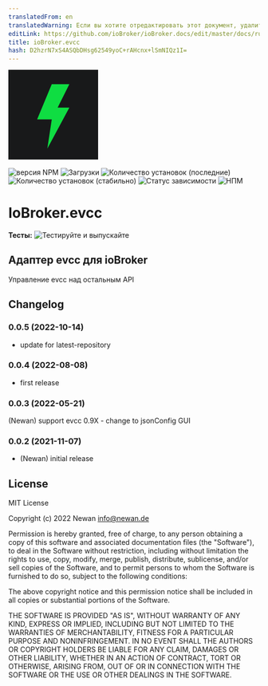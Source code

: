 ```yaml
---
translatedFrom: en
translatedWarning: Если вы хотите отредактировать этот документ, удалите поле «translationFrom», в противном случае этот документ будет снова автоматически переведен
editLink: https://github.com/ioBroker/ioBroker.docs/edit/master/docs/ru/adapterref/iobroker.evcc/README.md
title: ioBroker.evcc
hash: D2hzrN7xS4ASQbDHsg62549yoC+rAHcnx+lSmNIQz1I=
---
```

![Логотип](../../../en/adapterref/iobroker.evcc/admin/evcc.png)

![версия NPM](https://img.shields.io/npm/v/iobroker.evcc.svg)
![Загрузки](https://img.shields.io/npm/dm/iobroker.evcc.svg)
![Количество установок (последние)](https://iobroker.live/badges/evcc-installed.svg)
![Количество установок (стабильно)](https://iobroker.live/badges/evcc-stable.svg)
![Статус зависимости](https://img.shields.io/david/Newan/iobroker.evcc.svg)
![НПМ](https://nodei.co/npm/iobroker.evcc.png?downloads=true)

# IoBroker.evcc
**Тесты:** ![Тестируйте и выпускайте](https://github.com/Newan/ioBroker.evcc/workflows/Test%20and%20Release/badge.svg)

## Адаптер evcc для ioBroker
Управление evcc над остальным API

## Changelog
<!--
    Placeholder for the next version (at the beginning of the line):
    ### **WORK IN PROGRESS**
-->
### 0.0.5 (2022-10-14)
* update for latest-repository

### 0.0.4 (2022-08-08)
* first release

### 0.0.3 (2022-05-21)
(Newan) support evcc 0.9X - change to jsonConfig GUI

### 0.0.2 (2021-11-07)
* (Newan) initial release

## License
MIT License

Copyright (c) 2022 Newan <info@newan.de>

Permission is hereby granted, free of charge, to any person obtaining a copy
of this software and associated documentation files (the "Software"), to deal
in the Software without restriction, including without limitation the rights
to use, copy, modify, merge, publish, distribute, sublicense, and/or sell
copies of the Software, and to permit persons to whom the Software is
furnished to do so, subject to the following conditions:

The above copyright notice and this permission notice shall be included in all
copies or substantial portions of the Software.

THE SOFTWARE IS PROVIDED "AS IS", WITHOUT WARRANTY OF ANY KIND, EXPRESS OR
IMPLIED, INCLUDING BUT NOT LIMITED TO THE WARRANTIES OF MERCHANTABILITY,
FITNESS FOR A PARTICULAR PURPOSE AND NONINFRINGEMENT. IN NO EVENT SHALL THE
AUTHORS OR COPYRIGHT HOLDERS BE LIABLE FOR ANY CLAIM, DAMAGES OR OTHER
LIABILITY, WHETHER IN AN ACTION OF CONTRACT, TORT OR OTHERWISE, ARISING FROM,
OUT OF OR IN CONNECTION WITH THE SOFTWARE OR THE USE OR OTHER DEALINGS IN THE
SOFTWARE.